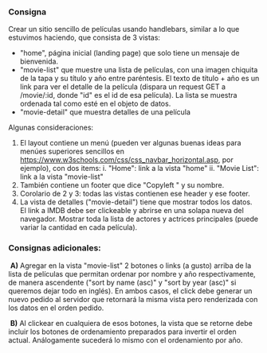 ### Consigna
Crear un sitio sencillo de películas usando handlebars, similar a lo que estuvimos haciendo, que consista de 3 vistas:
​
- "home", página inicial (landing page) que solo tiene un mensaje de bienvenida.
- "movie-list" que muestre una lista de películas, con una imagen chiquita de la tapa y su título y año entre paréntesis. El texto de título + año es un link para ver el detalle de la película (dispara un request GET a /movie/:id, donde "id" es el id de esa película). La lista se muestra ordenada tal como esté en el objeto de datos.
- "movie-detail" que muestra detalles de una película
​

Algunas consideraciones:
​​
1. El layout contiene un menú (pueden ver algunas buenas ideas para menúes superiores sencillos en https://www.w3schools.com/css/css_navbar_horizontal.asp, por ejemplo), con dos items:
i. "Home": link a la vista "home"
ii. "Movie List": link a la vista "movie-list"
​
2. También contiene un footer que dice "Copyleft " y su nombre.
​
3. Corolario de 2 y 3: todas las vistas contienen ese header y ese footer.
​
4. La vista de detalles ("movie-detail") tiene que mostrar todos los datos. El link a IMDB debe ser clickeable y abrirse en una solapa nueva del navegador. Mostrar toda la lista de actores y actrices principales (puede variar la cantidad en cada película).
​
### Consignas adicionales:

​​
**A)** Agregar en la vista "movie-list" 2 botones o links (a gusto) arriba de la lista de películas que permitan ordenar por nombre y año respectivamente, de manera ascendente ("sort by name (asc)" y "sort by year (asc)" si queremos dejar todo en inglés). En ambos casos, el click debe generar un nuevo pedido al servidor que retornará la misma vista pero renderizada con los datos en el orden pedido.

​
**B)** Al clickear en cualquiera de esos botones, la vista que se retorne debe incluir los botones de ordenamiento preparados para invertir el orden actual. Análogamente sucederá lo mismo con el ordenamiento por año.